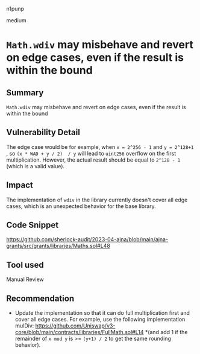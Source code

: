 n1punp

medium

# `Math.wdiv` may misbehave and revert on edge cases, even if the result is within the bound

## Summary
`Math.wdiv` may misbehave and revert on edge cases, even if the result is within the bound

## Vulnerability Detail
The edge case would be for example, when `x = 2^256 - 1` and `y = 2^128+1` , so `(x * WAD + y / 2)  / y` will lead to `uint256` overflow on the first multiplication. However, the actual result should be equal to `2^128 - 1` (which is a valid value).

## Impact
The implementation of `wdiv` in the library currently doesn't cover all edge cases, which is an unexpected behavior for the base library.

## Code Snippet
https://github.com/sherlock-audit/2023-04-ajna/blob/main/ajna-grants/src/grants/libraries/Maths.sol#L48

## Tool used

Manual Review

## Recommendation
- Update the implementation so that it can do full multiplication first and cover all edge cases. For example, use the following implementation mulDiv:
https://github.com/Uniswap/v3-core/blob/main/contracts/libraries/FullMath.sol#L14
*(and add 1 if the remainder of `x mod y` is >= `(y+1) / 2` to get the same rounding behavior).
